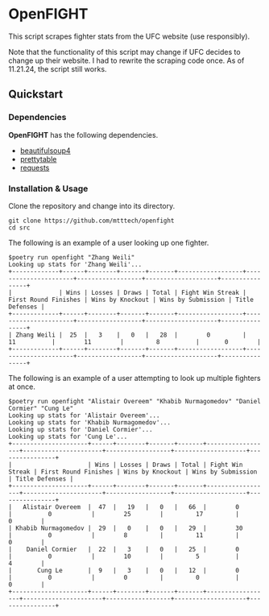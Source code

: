 # OpenFIGHT

This script scrapes fighter stats from the UFC website (use responsibly).

Note that the functionality of this script may change if UFC decides to change up their website. I had to rewrite the scraping code once. As of 11.21.24, the script still works.

## Quickstart

### Dependencies

**OpenFIGHT** has the following dependencies.

* [beautifulsoup4](https://code.launchpad.net/beautifulsoup)
* [prettytable](https://github.com/prettytable/prettytable)
* [requests](https://github.com/psf/requests)

### Installation & Usage

Clone the repository and change into its directory.

```
git clone https://github.com/mtttech/openfight
cd src
```

The following is an example of a user looking up one fighter.

```
$poetry run openfight "Zhang Weili"
Looking up stats for 'Zhang Weili'...
+-------------+------+--------+-------+-------+------------------+----------------------+------------------+--------------------+----------------+
|             | Wins | Losses | Draws | Total | Fight Win Streak | First Round Finishes | Wins by Knockout | Wins by Submission | Title Defenses |
+-------------+------+--------+-------+-------+------------------+----------------------+------------------+--------------------+----------------+
| Zhang Weili |  25  |   3    |   0   |   28  |        0         |          11          |        11        |         8          |       0        |
+-------------+------+--------+-------+-------+------------------+----------------------+------------------+--------------------+----------------+
```

The following is an example of a user attempting to look up multiple fighters at once.

```
$poetry run openfight "Alistair Overeem" "Khabib Nurmagomedov" "Daniel Cormier" "Cung Le"
Looking up stats for 'Alistair Overeem'...
Looking up stats for 'Khabib Nurmagomedov'...
Looking up stats for 'Daniel Cormier'...
Looking up stats for 'Cung Le'...
+---------------------+------+--------+-------+-------+------------------+----------------------+------------------+--------------------+----------------+
|                     | Wins | Losses | Draws | Total | Fight Win Streak | First Round Finishes | Wins by Knockout | Wins by Submission | Title Defenses |
+---------------------+------+--------+-------+-------+------------------+----------------------+------------------+--------------------+----------------+
|   Alistair Overeem  |  47  |   19   |   0   |   66  |        0         |          0           |        25        |         17         |       0        |
| Khabib Nurmagomedov |  29  |   0    |   0   |   29  |        30        |          0           |        8         |         11         |       0        |
|    Daniel Cormier   |  22  |   3    |   0   |   25  |        0         |          0           |        10        |         5          |       4        |
|       Cung Le       |  9   |   3    |   0   |   12  |        0         |          0           |        0         |         0          |       0        |
+---------------------+------+--------+-------+-------+------------------+----------------------+------------------+--------------------+----------------+
```
